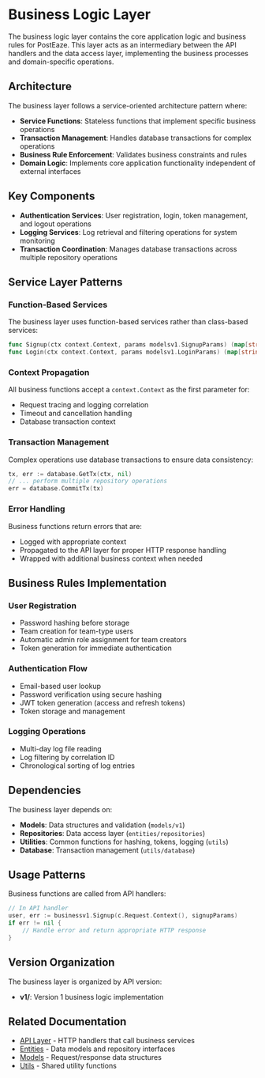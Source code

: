 # Business Logic Layer

The business logic layer contains the core application logic and business rules for PostEaze. This layer acts as an intermediary between the API handlers and the data access layer, implementing the business processes and domain-specific operations.

## Architecture

The business layer follows a service-oriented architecture pattern where:

- **Service Functions**: Stateless functions that implement specific business operations
- **Transaction Management**: Handles database transactions for complex operations
- **Business Rule Enforcement**: Validates business constraints and rules
- **Domain Logic**: Implements core application functionality independent of external interfaces

## Key Components

- **Authentication Services**: User registration, login, token management, and logout operations
- **Logging Services**: Log retrieval and filtering operations for system monitoring
- **Transaction Coordination**: Manages database transactions across multiple repository operations

## Service Layer Patterns

### Function-Based Services
The business layer uses function-based services rather than class-based services:

```go
func Signup(ctx context.Context, params modelsv1.SignupParams) (map[string]interface{}, error)
func Login(ctx context.Context, params modelsv1.LoginParams) (map[string]interface{}, error)
```

### Context Propagation
All business functions accept a `context.Context` as the first parameter for:
- Request tracing and logging correlation
- Timeout and cancellation handling
- Database transaction context

### Transaction Management
Complex operations use database transactions to ensure data consistency:

```go
tx, err := database.GetTx(ctx, nil)
// ... perform multiple repository operations
err = database.CommitTx(tx)
```

### Error Handling
Business functions return errors that are:
- Logged with appropriate context
- Propagated to the API layer for proper HTTP response handling
- Wrapped with additional business context when needed

## Business Rules Implementation

### User Registration
- Password hashing before storage
- Team creation for team-type users
- Automatic admin role assignment for team creators
- Token generation for immediate authentication

### Authentication Flow
- Email-based user lookup
- Password verification using secure hashing
- JWT token generation (access and refresh tokens)
- Token storage and management

### Logging Operations
- Multi-day log file reading
- Log filtering by correlation ID
- Chronological sorting of log entries

## Dependencies

The business layer depends on:
- **Models**: Data structures and validation (`models/v1`)
- **Repositories**: Data access layer (`entities/repositories`)
- **Utilities**: Common functions for hashing, tokens, logging (`utils`)
- **Database**: Transaction management (`utils/database`)

## Usage Patterns

Business functions are called from API handlers:

```go
// In API handler
user, err := businessv1.Signup(c.Request.Context(), signupParams)
if err != nil {
    // Handle error and return appropriate HTTP response
}
```

## Version Organization

The business layer is organized by API version:
- **v1/**: Version 1 business logic implementation

## Related Documentation

- [API Layer](../api/README.md) - HTTP handlers that call business services
- [Entities](../entities/README.md) - Data models and repository interfaces
- [Models](../models/README.md) - Request/response data structures
- [Utils](../utils/README.md) - Shared utility functions